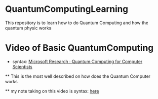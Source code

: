 # QuantumComputingLearning
This repository is to learn how to do Quantum Computing and how the quantum physic works

# Video of Basic QuantumComputing
* syntax: [Microsoft Research : Quantum Computing for Computer Scientists](https://www.youtube.com/watch?v=F_Riqjdh2oM)


** This is the most well described on how does the Quantum Computer works


** my note taking on this video is syntax: [here](https://github.com/JoonLee-K/QuantumComputingLearning/blob/master/Quantum%20computer.pdf)
